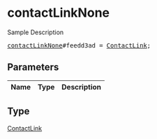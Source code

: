 # contactLinkNone

Sample Description

<pre>
<a href="../constructor/contactLinkNone.md">contactLinkNone</a>#feedd3ad = <a href="../type/ContactLink.md">ContactLink</a>;
</pre>

## Parameters

| Name | Type | Description |
|------|:----:|-------------|

## Type

[ContactLink](../type/ContactLink.md)
